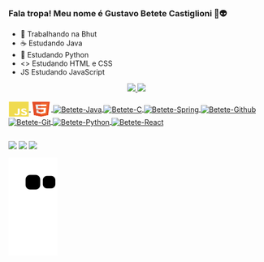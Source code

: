 ### Fala tropa! Meu nome é Gustavo Betete Castiglioni 👾👽

- 🔭 Trabalhando na Bhut
- ☕ Estudando Java
- 🐍 Estudando Python
- <> Estudando HTML e CSS
- JS Estudando JavaScript

<div align="center">
  <a href="https://github.com/gustavobetete">
  <img height="180em" src="https://github-readme-stats.vercel.app/api?username=gustavobetete&show_icons=true&theme=dracula&include_all_commits=true&count_private=true"/>
  <img height="180em" src="https://github-readme-stats.vercel.app/api/top-langs/?username=gustavobetete&layout=compact&langs_count=7&theme=dracula"/>
</div>
<div style="display: inline_block"><br>
  <img align="center" alt="Betete-Js" height="30" width="40" src="https://raw.githubusercontent.com/devicons/devicon/master/icons/javascript/javascript-plain.svg">
  <img align="center" alt="Betete-HTML" height="30" width="40" src="https://raw.githubusercontent.com/devicons/devicon/master/icons/html5/html5-original.svg">
  <img align="center" alt="Betete-Java" height="30" width="40" src="https://cdn.jsdelivr.net/gh/devicons/devicon/icons/java/java-original.svg" />
  <img align="center" alt="Betete-C" height="30" width="40" src="https://cdn.jsdelivr.net/gh/devicons/devicon/icons/c/c-original.svg" />
  <img align="center" alt="Betete-Spring" height="30" width="40" src="https://cdn.jsdelivr.net/gh/devicons/devicon/icons/spring/spring-original.svg" />
  <img align="center" alt="Betete-Github" height="30" width="40" src="https://cdn.jsdelivr.net/gh/devicons/devicon/icons/github/github-original.svg" />
  <img align="center" alt="Betete-Git" height="30" width="40" src="https://cdn.jsdelivr.net/gh/devicons/devicon/icons/git/git-original.svg" />
  <img align="center" alt="Betete-Python" height="30" width="40" src="https://cdn.jsdelivr.net/gh/devicons/devicon/icons/python/python-original.svg" />
  <img align="center" alt="Betete-React" height="30" width="40" src="https://cdn.jsdelivr.net/gh/devicons/devicon/icons/react/react-original.svg" />
</div>
  
  ##
 
<div> 
  <a href="https://www.instagram.com/gubetete/" target="_blank"><img src="https://img.shields.io/badge/-Instagram-%23E4405F?style=for-the-badge&logo=instagram&logoColor=white" target="_blank"></a>
 	<a href="https://www.twitch.tv/gubetete" target="_blank"><img src="https://img.shields.io/badge/Twitch-9146FF?style=for-the-badge&logo=twitch&logoColor=white" target="_blank"></a>
  <a href="https://www.linkedin.com/in/gustavo-betete-castiglioni-2643771b2/" target="_blank"><img src="https://img.shields.io/badge/-LinkedIn-%230077B5?style=for-the-badge&logo=linkedin&logoColor=white" target="_blank"></a> 
 
  ![Snake animation](https://github.com/gustavobetete/gustavobetete/blob/output/github-contribution-grid-snake.svg)
 
</div>

